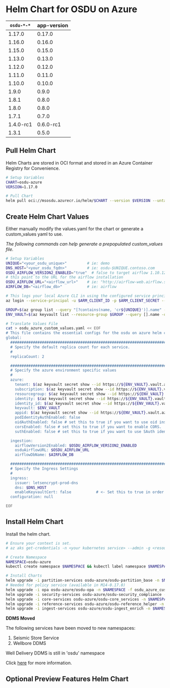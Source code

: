 # Helm Chart for OSDU on Azure

| `osdu-*-*`          | app-version  |
| ------------------- | ----------   |
| 1.17.0              | 0.17.0       |
| 1.16.0              | 0.16.0       |
| 1.15.0              | 0.15.0       |
| 1.13.0              | 0.13.0       |
| 1.12.0              | 0.12.0       |
| 1.11.0              | 0.11.0       |
| 1.10.0              | 0.10.0       |
| 1.9.0               | 0.9.0        |
| 1.8.1               | 0.8.0        |
| 1.8.0               | 0.8.0        |
| 1.7.1               | 0.7.0        |
| 1.4.0-rc1           | 0.6.0-rc1    |
| 1.3.1               | 0.5.0        |

## Pull Helm Chart

Helm Charts are stored in OCI format and stored in an Azure Container Registry for Convenience.

```bash
# Setup Variables
CHART=osdu-azure
VERSION=1.17.0

# Pull Chart
helm pull oci://msosdu.azurecr.io/helm/$CHART --version $VERSION --untar
```

## Create Helm Chart Values

Either manually modify the values.yaml for the chart or generate a custom_values yaml to use.

_The following commands can help generate a prepopulated custom_values file._

```bash
# Setup Variables
UNIQUE="<your_osdu_unique>"         # ie: demo
DNS_HOST="<your_osdu_fqdn>"         # ie: osdu-$UNIQUE.contoso.com
OSDU_AIRFLOW_VERSION2_ENABLED="true"  # false to target airflow 1.10.12 or true to airflow2
# this point to the URL for the airflow installation
OSDU_AIRFLOW_URL="<airflow_url>"    # ie: "http://airflow-web.airflow.svc.cluster.local:8080/airflow" for airflow1
AIRFLOW_DB="<airflow_db>"           # ie: airflow

# This logs your local Azure CLI in using the configured service principal.
az login --service-principal -u $ARM_CLIENT_ID -p $ARM_CLIENT_SECRET --tenant $ARM_TENANT_ID

GROUP=$(az group list --query "[?contains(name, 'cr${UNIQUE}')].name" -otsv)
ENV_VAULT=$(az keyvault list --resource-group $GROUP --query [].name -otsv)

# Translate Values File
cat > osdu_azure_custom_values.yaml << EOF
# This file contains the essential configs for the osdu on azure helm chart
global:
  ################################################################################
  # Specify the default replica count for each service.
  #
  replicaCount: 2

  ################################################################################
  # Specify the azure environment specific values
  #
  azure:
    tenant: $(az keyvault secret show --id https://${ENV_VAULT}.vault.azure.net/secrets/tenant-id --query value -otsv)
    subscription: $(az keyvault secret show --id https://${ENV_VAULT}.vault.azure.net/secrets/subscription-id --query value -otsv)
    resourcegroup: $(az keyvault secret show --id https://${ENV_VAULT}.vault.azure.net/secrets/base-name-cr --query value -otsv)-rg
    identity: $(az keyvault secret show --id https://${ENV_VAULT}.vault.azure.net/secrets/base-name-cr --query value -otsv)-osdu-identity
    identity_id: $(az keyvault secret show --id https://${ENV_VAULT}.vault.azure.net/secrets/osdu-identity-id --query value -otsv)
    keyvault: $ENV_VAULT
    appid: $(az keyvault secret show --id https://${ENV_VAULT}.vault.azure.net/secrets/aad-client-id --query value -otsv)
    podIdentityAuthEnabled: false
    oidAuthEnabled: false # set this to true if you want to use oid instead of unique_name and upn
    corsEnabled: false # set this to true if you want to enable CORS.
    suthEnabled: false # set this to true if you want to use SAuth identity envoy

  ingestion:
    airflowVersion2Enabled: $OSDU_AIRFLOW_VERSION2_ENABLED
    osduAirflowURL: $OSDU_AIRFLOW_URL
    airflowDbName: $AIRFLOW_DB

  ################################################################################
  # Specify the Ingress Settings
  #
  ingress:
    issuer: letsencrypt-prod-dns
    dns: $DNS_HOST
    enableKeyvaultCert: false           # <- Set this to true in order to use your own keyvault cert
  configuration: null

EOF
```

## Install Helm Chart

Install the helm chart.

```bash
# Ensure your context is set.
# az aks get-credentials -n <your kubernetes service> --admin -g <resource group>

# Create Namespace
NAMESPACE=osdu-azure
kubectl create namespace $NAMESPACE && kubectl label namespace $NAMESPACE istio-injection=enabled

# Install Charts
helm upgrade -i partition-services osdu-azure/osdu-partition_base -n $NAMESPACE -f osdu_azure_custom_values.yaml
# Needed for policy service (available in M14-0.17.0)
helm upgrade -i opa osdu-azure/osdu-opa -n $NAMESPACE -f osdu_azure_custom_values.yaml
helm upgrade -i security-services osdu-azure/osdu-security_compliance -n $NAMESPACE -f osdu_azure_custom_values.yaml
helm upgrade -i core-services osdu-azure/osdu-core_services -n $NAMESPACE -f osdu_azure_custom_values.yaml
helm upgrade -i reference-services osdu-azure/osdu-reference_helper -n $NAMESPACE -f osdu_azure_custom_values.yaml
helm upgrade -i ingest-services osdu-azure/osdu-ingest_enrich -n $NAMESPACE -f osdu_azure_custom_values.yaml
```

__DDMS Moved__

The following services have been moved to new namespaces:
1. Seismic Store Service
2. Wellbore DDMS

Well Delivery DDMS is still in 'osdu' namespace

Click [here](osdu-ddms/README.md) for more information.

## Optional Preview Features Helm Chart
